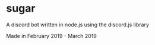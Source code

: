 # sugar
A discord bot written in node.js using the discord.js library


Made in February 2019 - March 2019

